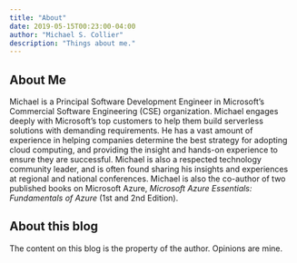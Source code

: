```yaml
---
title: "About"
date: 2019-05-15T00:23:00-04:00
author: "Michael S. Collier"
description: "Things about me."
---
```


## About Me

Michael is a Principal Software Development Engineer in Microsoft’s Commercial Software Engineering (CSE) organization.  Michael engages deeply with Microsoft’s top customers to help them build serverless solutions with demanding requirements. He has a vast amount of experience in helping companies determine the best strategy for adopting cloud computing, and providing the insight and hands-on experience to ensure they are successful. Michael is also a respected technology community leader, and is often found sharing his insights and experiences at regional and national conferences.  Michael is also the co-author of two published books on Microsoft Azure, _Microsoft Azure Essentials: Fundamentals of Azure_ (1st and 2nd Edition).

## About this blog

The content on this blog is the property of the author.  Opinions are mine.